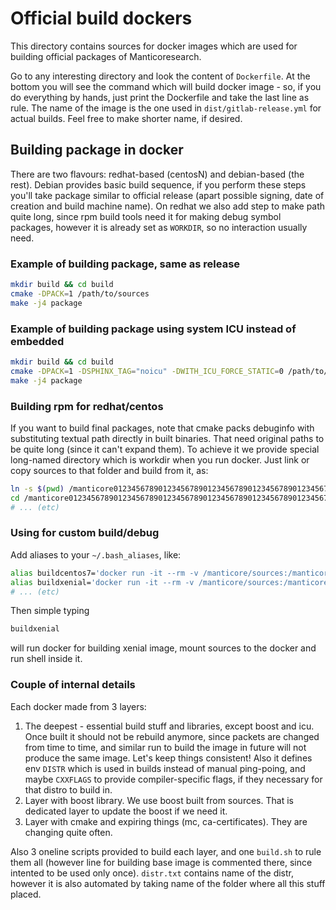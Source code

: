 # Official build dockers

This directory contains sources for docker images which are used for building official packages of Manticoresearch.

Go to any interesting directory and look the content of `Dockerfile`.
At the bottom you will see the command which will build docker image - so, if you do everything by hands, just print
the Dockerfile and take the last line as rule. The name of the image is the one used in `dist/gitlab-release.yml` for
actual builds. Feel free to make shorter name, if desired.

## Building package in docker

There are two flavours: redhat-based (centosN) and debian-based (the rest).
Debian provides basic build sequence, if you perform these steps you'll take package similar to official release
(apart possible signing, date of creation and build machine name). On redhat we also add step to make path quite long,
since rpm build tools need it for making debug symbol packages, however it is already set as `WORKDIR`, so no interaction
usually need.

### Example of building package, same as release

```bash
mkdir build && cd build
cmake -DPACK=1 /path/to/sources
make -j4 package
```

### Example of building package using system ICU instead of embedded

```bash
mkdir build && cd build
cmake -DPACK=1 -DSPHINX_TAG="noicu" -DWITH_ICU_FORCE_STATIC=0 /path/to/sources
make -j4 package
```

### Building rpm for redhat/centos

If you want to build final packages, note that cmake packs debuginfo with substituting textual path directly
in built binaries. That need original paths to be quite long (since it can't expand them). To achieve it we provide
special long-named directory which is workdir when you run docker. Just link or copy sources to that folder and build
from it, as:

```bash
ln -s $(pwd) /manticore012345678901234567890123456789012345678901234567890123456789012345678901234567890123456789/src
cd /manticore012345678901234567890123456789012345678901234567890123456789012345678901234567890123456789/src
# ... (etc)
```

### Using for custom build/debug

Add aliases to your `~/.bash_aliases`, like:

```bash
alias buildcentos7='docker run -it --rm -v /manticore/sources:/manticore registry.gitlab.com/manticoresearch/dev/centos7_cmake bash'
alias buildxenial='docker run -it --rm -v /manticore/sources:/manticore registry.gitlab.com/manticoresearch/dev/xenial_cmake bash'
# ... (etc)
```

Then simple typing
```bash
buildxenial
```
will run docker for building xenial image, mount sources to the docker and run shell inside it.

### Couple of internal details

Each docker made from 3 layers:
1. The deepest - essential build stuff and libraries, except boost and icu. Once built it should not be rebuild anymore,
since packets are changed from time to time, and similar run to build the image in future will not produce the same
image. Let's keep things consistent! Also it defines env `DISTR` which is used in builds instead of manual ping-poing,
and maybe `CXXFLAGS` to provide compiler-specific flags, if they necessary for that distro to build in.
2. Layer with boost library. We use boost built from sources. That is dedicated layer to update the boost if we need it.
3. Layer with cmake and expiring things (mc, ca-certificates). They are changing quite often. 

Also 3 oneline scripts provided to build each layer, and one `build.sh` to rule them all (however line for building base
image is commented there, since intented to be used only once). `distr.txt` contains name of the distr, however it is
also automated by taking name of the folder where all this stuff placed.